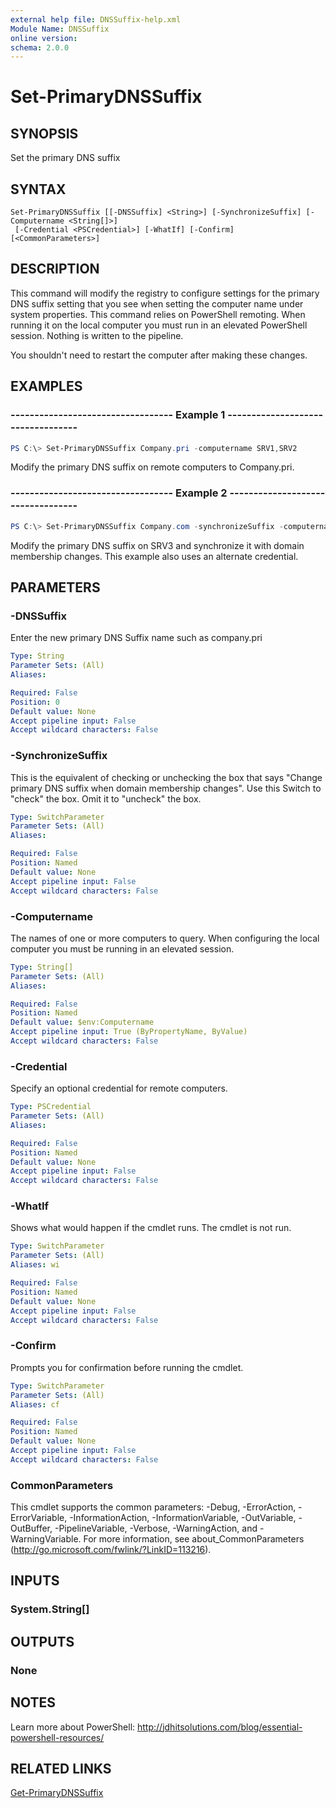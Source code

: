 ```yaml
---
external help file: DNSSuffix-help.xml
Module Name: DNSSuffix
online version:
schema: 2.0.0
---
```


# Set-PrimaryDNSSuffix

## SYNOPSIS
Set the primary DNS suffix

## SYNTAX

```
Set-PrimaryDNSSuffix [[-DNSSuffix] <String>] [-SynchronizeSuffix] [-Computername <String[]>]
 [-Credential <PSCredential>] [-WhatIf] [-Confirm] [<CommonParameters>]
```

## DESCRIPTION
This command will modify the registry to configure settings for the primary DNS suffix setting that you see when setting the computer name under system properties. This command relies on PowerShell remoting. When running it on the local computer you must run in an elevated PowerShell session. Nothing is written to the pipeline.

You shouldn't need to restart the computer after making these changes.

## EXAMPLES

###  ---------------------------------- Example 1 ---------------------------------- 
```powershell
PS C:\> Set-PrimaryDNSSuffix Company.pri -computername SRV1,SRV2
```

Modify the primary DNS suffix on remote computers to Company.pri. 

### ---------------------------------- Example 2 ---------------------------------- 
```powershell
PS C:\> Set-PrimaryDNSSuffix Company.com -synchronizeSuffix -computername SRV3 -credential company\administrator
```

Modify the primary DNS suffix on SRV3 and synchronize it with domain membership changes. This example also uses an alternate credential.
## PARAMETERS

### -DNSSuffix
Enter the new primary DNS Suffix name such as company.pri

```yaml
Type: String
Parameter Sets: (All)
Aliases:

Required: False
Position: 0
Default value: None
Accept pipeline input: False
Accept wildcard characters: False
```

### -SynchronizeSuffix
This is the equivalent of checking or unchecking the box that says "Change primary DNS suffix when domain membership changes". Use this Switch to "check" the box. Omit it to "uncheck" the box.

```yaml
Type: SwitchParameter
Parameter Sets: (All)
Aliases:

Required: False
Position: Named
Default value: None
Accept pipeline input: False
Accept wildcard characters: False
```

### -Computername
The names of one or more computers to query. When configuring the local computer you must be running in an elevated session.

```yaml
Type: String[]
Parameter Sets: (All)
Aliases:

Required: False
Position: Named
Default value: $env:Computername
Accept pipeline input: True (ByPropertyName, ByValue)
Accept wildcard characters: False
```
### -Credential
Specify an optional credential for remote computers.

```yaml
Type: PSCredential
Parameter Sets: (All)
Aliases:

Required: False
Position: Named
Default value: None
Accept pipeline input: False
Accept wildcard characters: False
```

### -WhatIf
Shows what would happen if the cmdlet runs.
The cmdlet is not run.

```yaml
Type: SwitchParameter
Parameter Sets: (All)
Aliases: wi

Required: False
Position: Named
Default value: None
Accept pipeline input: False
Accept wildcard characters: False
```
### -Confirm
Prompts you for confirmation before running the cmdlet.

```yaml
Type: SwitchParameter
Parameter Sets: (All)
Aliases: cf

Required: False
Position: Named
Default value: None
Accept pipeline input: False
Accept wildcard characters: False
```
### CommonParameters
This cmdlet supports the common parameters: -Debug, -ErrorAction, -ErrorVariable, -InformationAction, -InformationVariable, -OutVariable, -OutBuffer, -PipelineVariable, -Verbose, -WarningAction, and -WarningVariable. For more information, see about_CommonParameters (http://go.microsoft.com/fwlink/?LinkID=113216).

## INPUTS

### System.String[]

## OUTPUTS

### None

## NOTES
Learn more about PowerShell: http://jdhitsolutions.com/blog/essential-powershell-resources/

## RELATED LINKS

[Get-PrimaryDNSSuffix]()